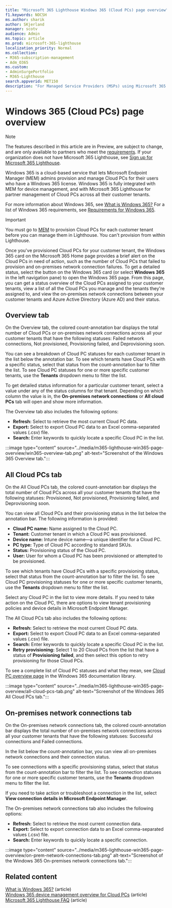 ```yaml
---
title: "Microsoft 365 Lighthouse Windows 365 (Cloud PCs) page overview"
f1.keywords: NOCSH
ms.author: sharik
author: SKjerland
manager: scotv
audience: Admin
ms.topic: article
ms.prod: microsoft-365-lighthouse
localization_priority: Normal
ms.collection:
- M365-subscription-management
- Adm_O365
ms.custom:
- AdminSurgePortfolio
- M365-Lighthouse                         
search.appverid: MET150
description: "For Managed Service Providers (MSPs) using Microsoft 365 Lighthouse, learn about the Windows 365 (Cloud PCs) page."
---
```


# Windows 365 (Cloud PCs) page overview  

> [!NOTE]
> The features described in this article are in Preview, are subject to change, and are only available to partners who meet the [requirements](m365-lighthouse-requirements.md). If your organization does not have Microsoft 365 Lighthouse, see [Sign up for Microsoft 365 Lighthouse](m365-lighthouse-sign-up.md).
  
Windows 365 is a cloud-based service that lets Microsoft Endpoint Manager (MEM) admins provision and manage Cloud PCs for their users who have a Windows 365 license. Windows 365 is fully integrated with MEM for device management, and with Microsoft 365 Lighthouse for partner management of Cloud PCs across all their customer tenants.

For more information about Windows 365, see [What is Windows 365?](/windows-365/overview) For a list of Windows 365 requirements, see [Requirements for Windows 365](/windows-365/requirements).

> [!IMPORTANT]
> You must go to [MEM](https://go.microsoft.com/fwlink/p/?linkid=2150463) to provision Cloud PCs for each customer tenant before you can manage them in Lighthouse. You can't provision from within Lighthouse.

Once you've provisioned Cloud PCs for your customer tenant, the Windows 365 card on the Microsoft 365 Home page provides a brief alert on the Cloud PCs in need of action, such as the number of Cloud PCs that failed to provision and on-premises network connection failures. To get a detailed status, select the button on the Windows 365 card (or select **Windows 365** in the left navigation pane) to open the Windows 365 page. From this page, you can get a status overview of the Cloud PCs assigned to your customer tenants, view a list of all the Cloud PCs you manage and the tenants they're assigned to, and view the on-premises network connections between your customer tenants and Azure Active Directory (Azure AD) and their status.

## Overview tab

On the Overview tab, the colored count-annotation bar displays the total number of Cloud PCs or on-premises network connections across all your customer tenants that have the following statuses: Failed network connections, Not provisioned, Provisioning failed, and Deprovisioning soon.

You can see a breakdown of Cloud PC statuses for each customer tenant in the list below the annotation bar. To see which tenants have Cloud PCs with a specific status, select that status from the count-annotation bar to filter the list. To see Cloud PC statuses for one or more specific customer tenants, use the **Tenants** dropdown menu to filter the list.

To get detailed status information for a particular customer tenant, select a value under any of the status columns for that tenant. Depending on which column the value is in, the **On-premises network connections** or **All cloud PCs** tab will open and show more information.

The Overview tab also includes the following options:

- **Refresh:** Select to retrieve the most current Cloud PC data.
- **Export:** Select to export Cloud PC data to an Excel comma-separated values (.csv) file.
- **Search:** Enter keywords to quickly locate a specific Cloud PC in the list.

:::image type="content" source="../media/m365-lighthouse-win365-page-overview/win365-overview-tab.png" alt-text="Screenshot of the Windows 365 Overview tab.":::

## All Cloud PCs tab

On the All Cloud PCs tab, the colored count-annotation bar displays the total number of Cloud PCs across all your customer tenants that have the following statuses: Provisioned, Not provisioned, Provisioning failed, and Deprovisioning soon.

You can view all Cloud PCs and their provisioning status in the list below the annotation bar. The following information is provided:

- **Cloud PC name:** Name assigned to the Cloud PC.
- **Tenant:** Customer tenant in which a Cloud PC was provisioned.
- **Device name:** Intune device name—a unique identifier for a Cloud PC.
- **PC type:** Type of Cloud PC according to standard SKUs.
- **Status:** Provisioning status of the Cloud PC.
- **User:** User for whom a Cloud PC has been provisioned or attempted to be provisioned.

To see which tenants have Cloud PCs with a specific provisioning status, select that status from the count-annotation bar to filter the list. To see Cloud PC provisioning statuses for one or more specific customer tenants, use the **Tenants** dropdown menu to filter the list.

Select any Cloud PC in the list to view more details. If you need to take action on the Cloud PC, there are options to view tenant provisioning policies and device details in Microsoft Endpoint Manager.

The All Cloud PCs tab also includes the following options:

- **Refresh:** Select to retrieve the most current Cloud PC data.
- **Export:** Select to export Cloud PC data to an Excel comma-separated values (.csv) file.
- **Search:** Enter keywords to quickly locate a specific Cloud PC in the list.
- **Retry provisioning:** Select 1 to 20 Cloud PCs from the list that have a status of **Provisioning failed**, and then select this option to retry provisioning for those Cloud PCs.

To see a complete list of Cloud PC statuses and what they mean, see [Cloud PC overview page](/windows-365/device-management-overview#cloud-pc-overview-page) in the Windows 365 documentation library.

:::image type="content" source="../media/m365-lighthouse-win365-page-overview/all-cloud-pcs-tab.png" alt-text="Screenshot of the Windows 365 All Cloud PCs tab.":::

## On-premises network connections tab

On the On-premises network connections tab, the colored count-annotation bar displays the total number of on-premises network connections across all your customer tenants that have the following statuses: Successful connections and Failed connections.

In the list below the count-annotation bar, you can view all on-premises network connections and their connection status.

To see connections with a specific provisioning status, select that status from the count-annotation bar to filter the list. To see connection statuses for one or more specific customer tenants, use the **Tenants** dropdown menu to filter the list.

If you need to take action or troubleshoot a connection in the list, select **View connection details in Microsoft Endpoint Manager**.

The On-premises network connections tab also includes the following options:

- **Refresh:** Select to retrieve the most current connection data.
- **Export:** Select to export connection data to an Excel comma-separated values (.csv) file.
- **Search:** Enter keywords to quickly locate a specific connection.

:::image type="content" source="../media/m365-lighthouse-win365-page-overview/on-prem-network-connections-tab.png" alt-text="Screenshot of the Windows 365 On-premises network connections tab.":::

## Related content

[What is Windows 365?](/windows-365/overview) (article)\
[Windows 365 device management overview for Cloud PCs](/windows-365/device-management-overview) (article)\
[Microsoft 365 Lighthouse FAQ](m365-lighthouse-faq.yml) (article)